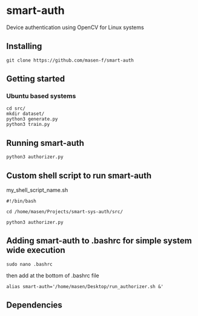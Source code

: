 # smart-auth
Device authentication using OpenCV for Linux systems

## Installing
```
git clone https://github.com/masen-f/smart-auth
```

## Getting started
### Ubuntu based systems
```
cd src/
mkdir dataset/
python3 generate.py
python3 train.py
```

## Running smart-auth
```
python3 authorizer.py
```

## Custom shell script to run smart-auth
my_shell_script_name.sh
```shell
#!/bin/bash

cd /home/masen/Projects/smart-sys-auth/src/

python3 authorizer.py
```

## Adding smart-auth to .bashrc for simple system wide execution
```
sudo nano .bashrc
```
then add at the bottom of .bashrc file
```
alias smart-auth='/home/masen/Desktop/run_authorizer.sh &'
```

## Dependencies

